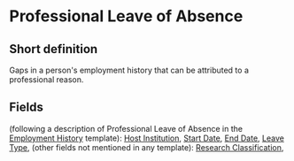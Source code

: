 # Professional Leave of Absence
## Short definition
Gaps in a person's employment history that can be attributed to a professional reason.
## Fields
(following a description of Professional Leave of Absence in the [Employment History](../Templates/Employment%20History.md) template):
[Host Institution](../Object-Fields/Professional%20Leave%20of%20Absence/Host%20Institution.md),
[Start Date](../Object-Fields/Professional%20Leave%20of%20Absence/Start%20Date.md),
[End Date](../Object-Fields/Professional%20Leave%20of%20Absence/End%20Date.md),
[Leave Type](../Object-Fields/Professional%20Leave%20of%20Absence/Leave%20Type.md),
(other fields not mentioned in any template):
[Research Classification](../Object-Fields/Professional%20Leave%20of%20Absence/Research%20Classification.md),
